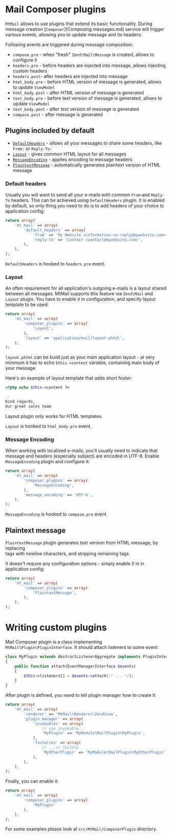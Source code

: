 Mail Composer plugins
=====================

`MtMail` allows to use plugins that extend its basic functionality. During message creation
[`Composer`](Composing messages.md) service will trigger various events, allowing you to update message
 and its headers.

Following events are triggered during message composition:

 * `compose.pre` - when "fresh" `Zend\Mail\Message` is created, allows to configure it
 * `headers.pre` - before headers are injected into message, allows injecting custom headers
 * `headers.post`- after headers are injected into message
 * `html_body.pre` - before HTML version of message is generated, allows to update `ViewModel`
 * `html_body.post` - after HTML version of message is generated
 * `text_body.pre` - before text version of message is generated, allows to update `ViewModel`
 * `text_body.post` - after text version of message is generated
 * `compose.post` - after message is generated


Plugins included by default
---------------------------

* [`DefaultHeaders`](#default-headers) - allows all your messages to share some headers, like `From:` or `Reply-To:`
* [`Layout`](#layout) - gives common HTML layout for all messages
* [`MessageEncoding`](#message-encoding) - applies encoding to message headers
* [`PlaintextMessage`](#plaintext-message) - automatically generates plaintext version of HTML message

### Default headers

Usually you will want to send all your e-mails with common `From` and `Reply-To` headers. This can
be achieved using `DefaultHeaders` plugin. It is enabled by default, so only thing you need to do
is to add headers of your choice to application config:

```php
return array(
    'mt_mail' => array(
        'default_headers' => array(
            'from' => 'My Website <information-no-reply@mywebsite.com>',
            'reply-to' => 'Contact <contact@mywebsite.com>',
        ),
    ),
);
```

`DefaultHeaders` is hooked to `headers.pre` event.

### Layout

An often requirement for all application's outgoing e-mails is a layout shared between all messages.
MtMail supports this feature via `Zend\Mail` and `Layout` plugin. You have to enable it in configuration,
and specify layout template to be used:

```php
return array(
    'mt_mail' => array(
        'composer_plugins' => array(
            'Layout',
        ),
        'layout' => 'application/mail/layout.phtml',
    ),
);
```

`layout.phtml` can be build just as your main application layout - at very minimum it has to echo `$this->content`
variable, containing main body of your message.

Here's an example of layout template that adds short footer:

```php
<?php echo $this->content ?>

--
Kind regards,
Our great sales team

```
Layout plugin only works for HTML templates.

`Layout` is hooked to `html_body.pre` event.

### Message Encoding

When working with localized e-mails, you'll usually need to indicate that message and headers (especially subject)
are encoded in UTF-8. Enable `MessageEncoding` plugin and configure it:

```php
return array(
    'mt_mail' => array(
        'composer_plugins' => array(
            'MessageEncoding',
        ),
        'message_encoding' => 'UTF-8',
    ),
);
```

`MessageEncoding` is hooked to `compose.pre` event.


Plaintext message
-----------------

`PlaintextMessage` plugin generates text version from HTML message, by replacing <BR> tags with newline characters,
and stripping remaining tags.

It doesn't require any configuration options - simply enable it in in application config:

```php
return array(
    'mt_mail' => array(
        'composer_plugins' => array(
            'PlaintextMessage',
        ),
    ),
);
```


Writing custom plugins
======================

Mail Composer plugin is a class implementing `MtMail\Plugin\PluginInterface`. It should attach listeners
to some event:

```php
class MyPlugin extends AbstractListenerAggregate implements PluginInterface
{
    public function attach(EventManagerInterface $events)
    {
        $this->listeners[] = $events->attach(/* ... */);
    }
}
```

After plugin is defined, you need to tell plugin manager how to create it:

```php
return array(
    'mt_mail' => array(
        'renderer' => 'MtMail\Renderer\ZendView',
        'plugin_manager' => array(
            'invokables' => array(
                // use invokable...
                'MyPlugin' => 'MyModule\MailPlugin\MyPlugin',
            ),
            'factories' => array(
                // ...or factory
                'MyOtherPlugin' => 'MyModule\MailPlugin\MyOtherPlugin',
            ),
        ),
    ),
);
```

Finally, you can enable it:

```php
return array(
    'mt_mail' => array(
        'composer_plugins' => array(
            'MyPlugin'
        ),
    ),
);
```

For some examples please look at `src/MtMail/ComposerPlugin` directory.
